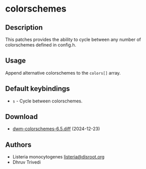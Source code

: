 colorschemes
============

Description
-----------
This patches provides the ability to cycle between any number of colorschemes
defined in config.h.

Usage
-----
Append alternative colorschemes to the `colors[]` array.

Default keybindings
--------------------
* `s` - Cycle between colorschemes.

Download
--------
* [dwm-colorschemes-6.5.diff](dwm-colorschemes-6.5.diff) (2024-12-23)

Authors
-------
* Listeria monocytogenes <listeria@disroot.org>
* Dhruv Trivedi
